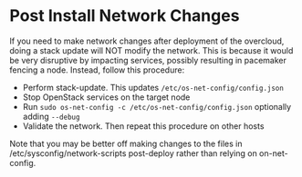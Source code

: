 # Post Install Network Changes 

If you need to make network changes after deployment of the overcloud, doing a stack update will NOT modify the network.  This is because it would be very disruptive by impacting services, possibly resulting in pacemaker fencing a node.  Instead, follow this procedure:

* Perform stack-update.  This updates `/etc/os-net-config/config.json`
* Stop OpenStack services on the target node
* Run `sudo os-net-config -c /etc/os-net-config/config.json` optionally adding `--debug`
* Validate the network.  Then repeat this procedure on other hosts

Note that you may be better off making changes to the files in /etc/sysconfig/network-scripts post-deploy rather than relying on on-net-config.  

 

